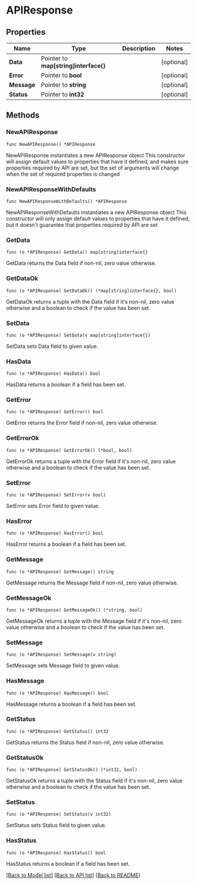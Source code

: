 # APIResponse

## Properties

Name | Type | Description | Notes
------------ | ------------- | ------------- | -------------
**Data** | Pointer to **map[string]interface{}** |  | [optional] 
**Error** | Pointer to **bool** |  | [optional] 
**Message** | Pointer to **string** |  | [optional] 
**Status** | Pointer to **int32** |  | [optional] 

## Methods

### NewAPIResponse

`func NewAPIResponse() *APIResponse`

NewAPIResponse instantiates a new APIResponse object
This constructor will assign default values to properties that have it defined,
and makes sure properties required by API are set, but the set of arguments
will change when the set of required properties is changed

### NewAPIResponseWithDefaults

`func NewAPIResponseWithDefaults() *APIResponse`

NewAPIResponseWithDefaults instantiates a new APIResponse object
This constructor will only assign default values to properties that have it defined,
but it doesn't guarantee that properties required by API are set

### GetData

`func (o *APIResponse) GetData() map[string]interface{}`

GetData returns the Data field if non-nil, zero value otherwise.

### GetDataOk

`func (o *APIResponse) GetDataOk() (*map[string]interface{}, bool)`

GetDataOk returns a tuple with the Data field if it's non-nil, zero value otherwise
and a boolean to check if the value has been set.

### SetData

`func (o *APIResponse) SetData(v map[string]interface{})`

SetData sets Data field to given value.

### HasData

`func (o *APIResponse) HasData() bool`

HasData returns a boolean if a field has been set.

### GetError

`func (o *APIResponse) GetError() bool`

GetError returns the Error field if non-nil, zero value otherwise.

### GetErrorOk

`func (o *APIResponse) GetErrorOk() (*bool, bool)`

GetErrorOk returns a tuple with the Error field if it's non-nil, zero value otherwise
and a boolean to check if the value has been set.

### SetError

`func (o *APIResponse) SetError(v bool)`

SetError sets Error field to given value.

### HasError

`func (o *APIResponse) HasError() bool`

HasError returns a boolean if a field has been set.

### GetMessage

`func (o *APIResponse) GetMessage() string`

GetMessage returns the Message field if non-nil, zero value otherwise.

### GetMessageOk

`func (o *APIResponse) GetMessageOk() (*string, bool)`

GetMessageOk returns a tuple with the Message field if it's non-nil, zero value otherwise
and a boolean to check if the value has been set.

### SetMessage

`func (o *APIResponse) SetMessage(v string)`

SetMessage sets Message field to given value.

### HasMessage

`func (o *APIResponse) HasMessage() bool`

HasMessage returns a boolean if a field has been set.

### GetStatus

`func (o *APIResponse) GetStatus() int32`

GetStatus returns the Status field if non-nil, zero value otherwise.

### GetStatusOk

`func (o *APIResponse) GetStatusOk() (*int32, bool)`

GetStatusOk returns a tuple with the Status field if it's non-nil, zero value otherwise
and a boolean to check if the value has been set.

### SetStatus

`func (o *APIResponse) SetStatus(v int32)`

SetStatus sets Status field to given value.

### HasStatus

`func (o *APIResponse) HasStatus() bool`

HasStatus returns a boolean if a field has been set.


[[Back to Model list]](../README.md#documentation-for-models) [[Back to API list]](../README.md#documentation-for-api-endpoints) [[Back to README]](../README.md)


